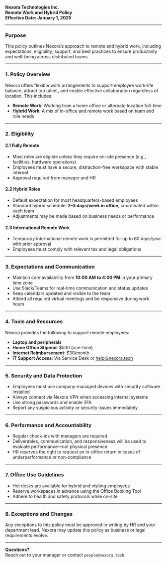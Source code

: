 **Nexora Technologies Inc.**  
**Remote Work and Hybrid Policy**  
**Effective Date: January 1, 2025**

---

### Purpose
This policy outlines Nexora’s approach to remote and hybrid work, including expectations, eligibility, support, and best practices to ensure productivity and well-being across distributed teams.

---

### 1. Policy Overview
Nexora offers flexible work arrangements to support employee work-life balance, attract top talent, and enable effective collaboration regardless of location. This includes:
- **Remote Work**: Working from a home office or alternate location full-time
- **Hybrid Work**: A mix of in-office and remote work based on team and role needs

---

### 2. Eligibility

#### 2.1 Fully Remote
- Most roles are eligible unless they require on-site presence (e.g., facilities, hardware operations)
- Employees must have a secure, distraction-free workspace with stable internet
- Approval required from manager and HR

#### 2.2 Hybrid Roles
- Default expectation for most headquarters-based employees
- Standard hybrid schedule: **2–3 days/week in office**, coordinated within each team
- Adjustments may be made based on business needs or performance

#### 2.3 International Remote Work
- Temporary international remote work is permitted for up to 60 days/year with prior approval
- Employees must comply with relevant tax and legal obligations

---

### 3. Expectations and Communication
- Maintain core availability from **10:00 AM to 4:00 PM** in your primary time zone
- Use Slack/Teams for real-time communication and status updates
- Keep calendars updated and visible to the team
- Attend all required virtual meetings and be responsive during work hours

---

### 4. Tools and Resources
Nexora provides the following to support remote employees:
- **Laptop and peripherals**
- **Home Office Stipend**: $500 (one-time)
- **Internet Reimbursement**: $30/month
- **IT Support Access**: Via Service Desk or help@nexora.tech

---

### 5. Security and Data Protection
- Employees must use company-managed devices with security software installed
- Always connect via Nexora VPN when accessing internal systems
- Use strong passwords and enable 2FA
- Report any suspicious activity or security issues immediately

---

### 6. Performance and Accountability
- Regular check-ins with managers are required
- Deliverables, communication, and responsiveness will be used to evaluate performance—not physical presence
- HR reserves the right to request an in-office return in cases of underperformance or non-compliance

---

### 7. Office Use Guidelines
- Hot desks are available for hybrid and visiting employees
- Reserve workspaces in advance using the Office Booking Tool
- Adhere to health and safety protocols while on-site

---

### 8. Exceptions and Changes
Any exceptions to this policy must be approved in writing by HR and your department lead. Nexora may update this policy as business or legal requirements evolve.

---

**Questions?**  
Reach out to your manager or contact `people@nexora.tech`.

